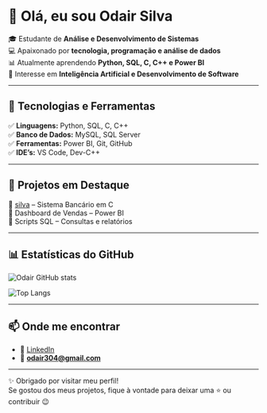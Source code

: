 # 👋 Olá, eu sou Odair Silva  

🎓 Estudante de **Análise e Desenvolvimento de Sistemas**  
💻 Apaixonado por **tecnologia, programação e análise de dados**  
📊 Atualmente aprendendo **Python, SQL, C, C++ e Power BI**  
🤖 Interesse em **Inteligência Artificial e Desenvolvimento de Software**  

---

## 🚀 Tecnologias e Ferramentas  
✅ **Linguagens:** Python, SQL, C, C++  
✅ **Banco de Dados:** MySQL, SQL Server  
✅ **Ferramentas:** Power BI, Git, GitHub  
✅ **IDE’s:** VS Code, Dev-C++  

---

## 📂 Projetos em Destaque  
🔹 [silva](https://github.com/odair304-sketch/silva) – Sistema Bancário em C  
🔹 Dashboard de Vendas – Power BI  
🔹 Scripts SQL – Consultas e relatórios  

---

## 📊 Estatísticas do GitHub  
![Odair GitHub stats](https://github-readme-stats.vercel.app/api?username=odair304-sketch&show_icons=true&theme=radical)  

![Top Langs](https://github-readme-stats.vercel.app/api/top-langs/?username=odair304-sketch&layout=compact&theme=radical)  

---

## 📫 Onde me encontrar  
- 🔗 [LinkedIn](https://www.linkedin.com/in/odair-silva-de-souza-569011170)  
- 📧 **odair304@gmail.com**  

---

✨ Obrigado por visitar meu perfil!  
Se gostou dos meus projetos, fique à vontade para deixar uma ⭐ ou contribuir 😉  
